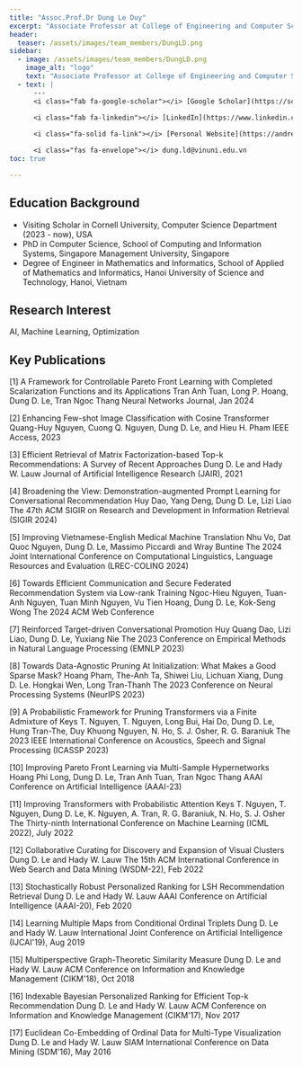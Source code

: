 ```yaml
---
title: "Assoc.Prof.Dr Dung Le Duy"
excerpt: "Associate Professor at College of Engineering and Computer Science, VinUniversity"
header:
  teaser: /assets/images/team_members/DungLD.png
sidebar:
  - image: /assets/images/team_members/DungLD.png
    image_alt: "logo"
    text: "Associate Professor at College of Engineering and Computer Science, VinUniversity"
  - text: |
      ---
      <i class="fab fa-google-scholar"></i> [Google Scholar](https://scholar.google.com/citations?user=sY_vyyAAAAAJ&hl=en)
      
      <i class="fab fa-linkedin"></i> [LinkedIn](https://www.linkedin.com/in/leduydung/)

      <i class="fa-solid fa-link"></i> [Personal Website](https://andrew-dungle.github.io/)

      <i class="fas fa-envelope"></i> dung.ld@vinuni.edu.vn
toc: true

---
```


## Education Background
- Visiting Scholar in Cornell University, Computer Science Department (2023 - now), USA
- PhD in Computer Science, School of Computing and Information Systems, Singapore Management University, Singapore
- Degree of Engineer in Mathematics and Informatics, School of Applied of Mathematics and Informatics, Hanoi University of Science and Technology, Hanoi, Vietnam


## Research Interest
AI, Machine Learning, Optimization

## Key Publications 
[1] A Framework for Controllable Pareto Front Learning with Completed Scalarization Functions and its Applications
Tran Anh Tuan, Long P. Hoang, Dung D. Le, Tran Ngoc Thang
Neural Networks Journal, Jan 2024

[2] Enhancing Few-shot Image Classification with Cosine Transformer
Quang-Huy Nguyen, Cuong Q. Nguyen, Dung D. Le, and Hieu H. Pham
IEEE Access, 2023

[3] Efficient Retrieval of Matrix Factorization-based Top-k Recommendations: A Survey of Recent Approaches
Dung D. Le and Hady W. Lauw
Journal of Artificial Intelligence Research (JAIR), 2021

[4] Broadening the View: Demonstration-augmented Prompt Learning for Conversational Recommendation
Huy Dao, Yang Deng, Dung D. Le, Lizi Liao
The 47th ACM SIGIR on Research and Development in Information Retrieval (SIGIR 2024)

[5] Improving Vietnamese-English Medical Machine Translation
Nhu Vo, Dat Quoc Nguyen, Dung D. Le, Massimo Piccardi and Wray Buntine
The 2024 Joint International Conference on Computational Linguistics, Language Resources and Evaluation (LREC-COLING 2024)

[6] Towards Efficient Communication and Secure Federated Recommendation System via Low-rank Training
Ngoc-Hieu Nguyen, Tuan-Anh Nguyen, Tuan Minh Nguyen, Vu Tien Hoang, Dung D. Le, Kok-Seng Wong
The 2024 ACM Web Conference

[7] Reinforced Target-driven Conversational Promotion
Huy Quang Dao, Lizi Liao, Dung D. Le, Yuxiang Nie
The 2023 Conference on Empirical Methods in Natural Language Processing (EMNLP 2023)

[8] Towards Data-Agnostic Pruning At Initialization: What Makes a Good Sparse Mask?
Hoang Pham, The-Anh Ta, Shiwei Liu, Lichuan Xiang, Dung D. Le. Hongkai Wen, Long Tran-Thanh
The 2023 Conference on Neural Processing Systems (NeurIPS 2023)

[9] A Probabilistic Framework for Pruning Transformers via a Finite Admixture of Keys
T. Nguyen, T. Nguyen, Long Bui, Hai Do, Dung D. Le, Hung Tran-The, Duy Khuong Nguyen, N. Ho, S. J. Osher, R. G. Baraniuk
The 2023 IEEE International Conference on Acoustics, Speech and Signal Processing (ICASSP 2023)

[10] Improving Pareto Front Learning via Multi-Sample Hypernetworks
Hoang Phi Long, Dung D. Le, Tran Anh Tuan, Tran Ngoc Thang
AAAI Conference on Artificial Intelligence (AAAI-23)

[11] Improving Transformers with Probabilistic Attention Keys
T. Nguyen, T. Nguyen, Dung D. Le, K. Nguyen, A. Tran, R. G. Baraniuk, N. Ho, S. J. Osher
The Thirty-ninth International Conference on Machine Learning (ICML 2022), July 2022

[12] Collaborative Curating for Discovery and Expansion of Visual Clusters
Dung D. Le and Hady W. Lauw
The 15th ACM International Conference in Web Search and Data Mining (WSDM-22), Feb 2022

[13] Stochastically Robust Personalized Ranking for LSH Recommendation Retrieval
Dung D. Le and Hady W. Lauw
AAAI Conference on Artificial Intelligence (AAAI-20), Feb 2020

[14] Learning Multiple Maps from Conditional Ordinal Triplets
Dung D. Le and Hady W. Lauw
International Joint Conference on Artificial Intelligence (IJCAI'19), Aug 2019

[15] Multiperspective Graph-Theoretic Similarity Measure
Dung D. Le and Hady W. Lauw
ACM Conference on Information and Knowledge Management (CIKM'18), Oct 2018

[16] Indexable Bayesian Personalized Ranking for Efficient Top-k Recommendation
Dung D. Le and Hady W. Lauw
ACM Conference on Information and Knowledge Management (CIKM'17), Nov 2017

[17] Euclidean Co-Embedding of Ordinal Data for Multi-Type Visualization
Dung D. Le and Hady W. Lauw
SIAM International Conference on Data Mining (SDM'16), May 2016